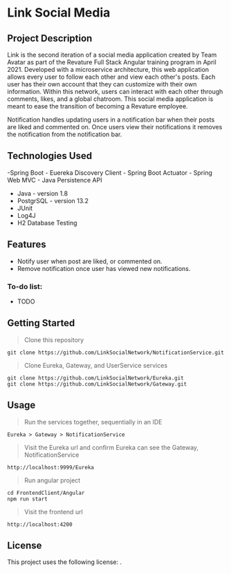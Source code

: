 # Link Social Media

## Project Description
Link is the second iteration of a social media application created by Team Avatar as part of the Revature Full Stack Angular training program in April 2021. Developed with a microservice architecture, this web application allows every user to follow each other and view each other's posts. Each user has their own account that they can customize with their own information. Within this network, users can interact with each other through comments, likes, and a global chatroom. This social media application is meant to ease the transition of becoming a Revature employee.

Notification handles updating users in a notification bar when their posts are liked and commented on. Once users view their notifications it removes the notification from the notification bar. 

## Technologies Used

-Spring Boot
	- Euereka Discovery Client
	- Spring Boot Actuator
	- Spring Web MVC
	- Java Persistence API
- Java - version 1.8
- PostgrSQL - version 13.2
- JUnit
- Log4J
- H2 Database Testing

## Features

- Notify user when post are liked, or commented on. 
- Remove notification once user has viewed new notifications.

### To-do list:

- TODO

## Getting Started
   
> Clone this repository
```
git clone https://github.com/LinkSocialNetwork/NotificationService.git
```

> Clone Eureka, Gateway, and UserService services
```
git clone https://github.com/LinkSocialNetwork/Eureka.git
git clone https://github.com/LinkSocialNetwork/Gateway.git
```

## **Usage**

> Run the services together, sequentially in an IDE
```
Eureka > Gateway > NotificationService
```

> Visit the Eureka url and confirm Eureka can see the Gateway, NotificationService
```
http://localhost:9999/Eureka
```

> Run angular project
```
cd FrontendClient/Angular
npm run start
```

> Visit the frontend url
```
http://localhost:4200
```

## **License**

This project uses the following license: [<The MIT License>](https://www.mit.edu/~amini/LICENSE.md).
